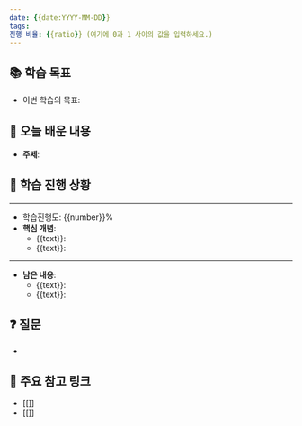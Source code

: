 ```yaml
---
date: {{date:YYYY-MM-DD}}
tags:
진행 비율: {{ratio}} (여기에 0과 1 사이의 값을 입력하세요.)
---
```

## 📚 학습 목표 
- 이번 학습의 목표: 
## 📝 오늘 배운 내용 

- **주제**: 

## 📝 학습 진행 상황
---
- 학습진행도: {{number}}%
- **핵심 개념**: 
	- {{text}}: 
	- {{text}}: 
---
- **남은 내용**: 
	- {{text}}:  
	- {{text}}: 
## ❓ 질문
- 
## 📌 주요 참고 링크
- [[]] 
- [[]]